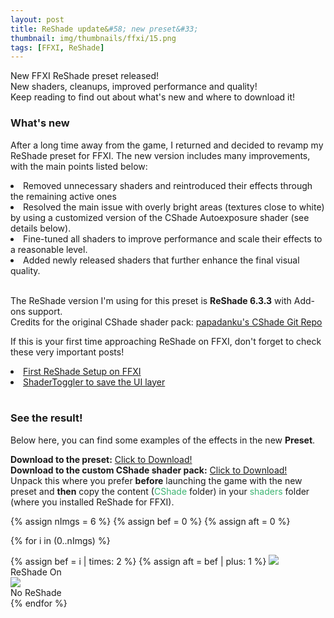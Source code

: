```yaml
---
layout: post
title: ReShade update&#58; new preset&#33;
thumbnail: img/thumbnails/ffxi/15.png
tags: [FFXI, ReShade]
---
```


New FFXI ReShade preset released!<br>
New shaders, cleanups, improved performance and quality!<br>
Keep reading to find out about what's new and where to download it!

### What's new

After a long time away from the game, I returned and decided to revamp my ReShade preset for FFXI.
The new version includes many improvements, with the main points listed below:
<ui style="padding-left: 0; margin-left: 0; list-style-position: inside;">
	<li>Removed unnecessary shaders and reintroduced their effects through the remaining active ones</li>
	<li>Resolved the main issue with overly bright areas (textures close to white) by using a customized version of the CShade Autoexposure shader (see details below).</li>
	<li>Fine-tuned all shaders to improve performance and scale their effects to a reasonable level.</li>
	<li>Added newly released shaders that further enhance the final visual quality.</li>
</ui>
<br>

The ReShade version I'm using for this preset is <b>ReShade 6.3.3</b> with Add-ons support.<br>
Credits for the original CShade shader pack:
<a href="https://github.com/papadanku/CShade" target="_blank">papadanku's CShade Git Repo</a>

If this is your first time approaching ReShade on FFXI, don't forget to check these very important posts!

<ui style="padding-left: 0; margin-left: 0; list-style-position: inside;">
	<li> <a href="/ElfyLab/2024/01/02/reshade-setup.html">First ReShade Setup on FFXI</a></li> 
	<li> <a href="/ElfyLab/2023/12/16/save-your-ui-2.html">ShaderToggler to save the UI layer</a></li> 
</ui>
<br>  

### See the result!

Below here, you can find some examples of the effects in the new <b>Preset</b>.

<b>Download to the preset:</b> <a href="/ElfyLab/downloads/FFXI_Reshade6_(by_arielfy).ini" download>Click to Download!</a><br>
<b>Download to the custom CShade shader pack:</b> <a href="/ElfyLab/downloads/CShade.zip" download>Click to Download!</a><br>
Unpack this where you prefer <b>before</b> launching the game with the new preset and <b>then</b> copy the content (<span style="color:MediumSeaGreen;">CShade</span> folder) in your <span style="color:MediumSeaGreen;">shaders</span> folder (where you installed ReShade for FFXI).

{% assign nImgs = 6 %}
{% assign bef = 0 %}
{% assign aft = 0 %}

{% for i in (0..nImgs) %}
<div class="mainSection">
        <div id="comp{{i}}" class="bal-container">
            <div class="bal-after">
                {% assign bef = i | times: 2 %}
                {% assign aft = bef | plus: 1 %}
                <img src="/ElfyLab/img/beforeafter-preset6/{{aft}}.png">
                <div class="bal-afterPosition afterLabel">
                    ReShade On
                </div>
            </div>
            <div class="bal-before">
                <div class="bal-before-inset">
                    <img src="/ElfyLab/img/beforeafter-preset6/{{bef}}.png">
                    <div class="bal-beforePosition beforeLabel">
                        No ReShade
                    </div>
                </div>
            </div>
            <div class="bal-handle">
                <span class="handle-left-arrow"></span>
                <span class="handle-right-arrow"></span>
            </div>
        </div>
    </div>
{% endfor %}


<script src="/ElfyLab/assets/js/imagecomparison.js"></script>


<script>
        {% for i in (0..nImgs) %}
        new BeforeAfter({
            id: '#comp{{i}}'
        });
        {% endfor %}
</script>

<script>
// Function to reload the page on orientation change
       function reloadOnOrientationChange() {
           location.reload();
       }
        // Attach the orientation change event listener
       window.addEventListener('orientationchange', reloadOnOrientationChange);
</script>